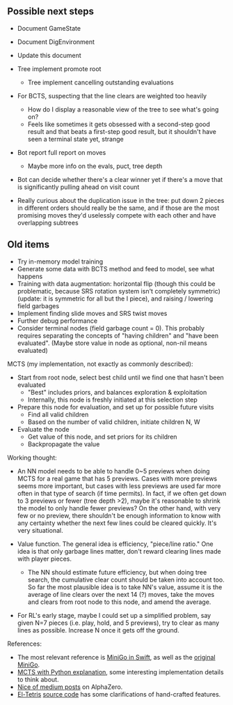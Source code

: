 
## Possible next steps

- Document GameState
- Document DigEnvironment
- Update this document


- Tree implement promote root
    - Tree implement cancelling outstanding evaluations
    
- For BCTS, suspecting that the line clears are weighted too heavily
    - How do I display a reasonable view of the tree to see what's going on?
    - Feels like sometimes it gets obsessed with a second-step good result
      and that beats a first-step good result, but it shouldn't have seen
      a terminal state yet, strange

- Bot report full report on moves
    - Maybe more info on the evals, puct, tree depth

- Bot can decide whether there's a clear winner yet if there's a move that
  is significantly pulling ahead on visit count
  
- Really curious about the duplication issue in the tree: put down 2 pieces in
  different orders should really be the same, and if those are the most promising
  moves they'd uselessly compete with each other and have overlapping subtrees


## Old items

- Try in-memory model training
- Generate some data with BCTS method and feed to model, see what happens
- Training with data augmentation: horizontal flip (though this could be problematic, because SRS rotation system isn't completely symmetric) (update: it is symmetric for all but the I piece), and raising / lowering field garbages
- Implement finding slide moves and SRS twist moves
- Further debug performance
- Consider terminal nodes (field garbage count = 0).  This probably requires separating the concepts of "having children" and "have been evaluated". (Maybe store value in node as optional, non-nil means evaluated)


MCTS (my implementation, not exactly as commonly described):

- Start from root node, select best child until we find one that hasn't been evaluated
  - "Best" includes priors, and balances exploration & exploitation
  - Internally, this node is freshly initiated at this selection step
- Prepare this node for evaluation, and set up for possible future visits
  - Find all valid children
  - Based on the number of valid children, initiate children N, W
- Evaluate the node
  - Get value of this node, and set priors for its children
  - Backpropagate the value


Working thought:

- An NN model needs to be able to handle 0~5 previews when doing MCTS for a real game that has 5 previews.  Cases with more previews seems more important, but cases with less previews are used far more often in that type of search (if time permits).  In fact, if we often get down to 3 previews or fewer (tree depth >2), maybe it's reasonable to shrink the model to only handle fewer previews?  On the other hand, with very few or no preview, there shouldn't be enough information to know with any certainty whether the next few lines could be cleared quickly.  It's very situational.

- Value function.  The general idea is efficiency, "piece/line ratio."  One idea is that only garbage lines matter, don't reward clearing lines made with player pieces.
  - The NN should estimate future efficiency, but when doing tree search, the cumulative clear count should be taken into account too.  So far the most plausible idea is to take NN's value, assume it is the average of line clears over the next 14 (?) moves, take the moves and clears from root node to this node, and amend the average.

- For RL's early stage, maybe I could set up a simplified problem, say given N=7 pieces (i.e. play, hold, and 5 previews), try to clear as many lines as possible.  Increase N once it gets off the ground.


References:
- The most relevant reference is [MiniGo in Swift](https://github.com/tensorflow/swift-models/tree/master/MiniGo), as well as the [original MiniGo](https://github.com/tensorflow/minigo).
- [MCTS with Python explanation](http://www.moderndescartes.com/essays/deep_dive_mcts/), some interesting implementation details to think about.
- [Nice of medium posts](https://medium.com/oracledevs/lessons-from-alphazero-part-3-parameter-tweaking-4dceb78ed1e5) on AlphaZero.
- [El-Tetris](http://imake.ninja/el-tetris-an-improvement-on-pierre-dellacheries-algorithm/) [source code](https://github.com/daogan/tetris-ai/blob/master/tetris_ai.py) has some clarifications of hand-crafted features.




